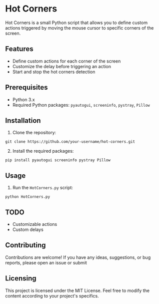 # Hot Corners

Hot Corners is a small Python script that allows you to define custom actions triggered by moving the mouse cursor to specific corners of the screen.

## Features

- Define custom actions for each corner of the screen
- Customize the delay before triggering an action
- Start and stop the hot corners detection

## Prerequisites

- Python 3.x
- Required Python packages: `pyautogui`, `screeninfo`, `pystray`, `Pillow`

## Installation

1. Clone the repository:

``git clone https://github.com/your-username/hot-corners.git``

2. Install the required packages:

``pip install pyautogui screeninfo pystray Pillow``

## Usage

1. Run the `HotCorners.py` script:

``python HotCorners.py``

## TODO

* Customizable actions
* Custom delays

## Contributing

Contributions are welcome! If you have any ideas, suggestions, or bug reports, please open an issue or submit

## Licensing

This project is licensed under the MIT License. Feel free to modify the content according to your project's specifics.